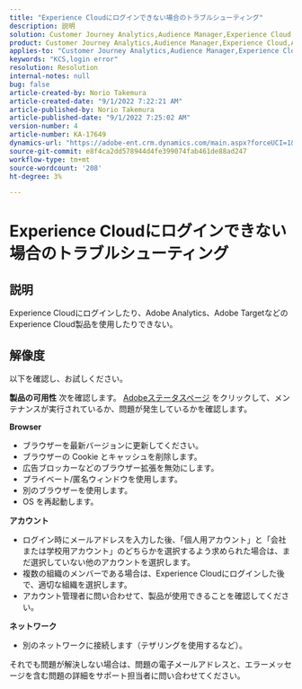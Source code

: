 ```yaml
---
title: "Experience Cloudにログインできない場合のトラブルシューティング"
description: 説明
solution: Customer Journey Analytics,Audience Manager,Experience Cloud,Analytics,Target
product: Customer Journey Analytics,Audience Manager,Experience Cloud,Analytics,Target
applies-to: "Customer Journey Analytics,Audience Manager,Experience Cloud,Analytics,Target"
keywords: "KCS,login error"
resolution: Resolution
internal-notes: null
bug: false
article-created-by: Norio Takemura
article-created-date: "9/1/2022 7:22:21 AM"
article-published-by: Norio Takemura
article-published-date: "9/1/2022 7:25:02 AM"
version-number: 4
article-number: KA-17649
dynamics-url: "https://adobe-ent.crm.dynamics.com/main.aspx?forceUCI=1&pagetype=entityrecord&etn=knowledgearticle&id=7d1491cd-c629-ed11-9db1-002248086d3d"
source-git-commit: e8f4ca2dd578944d4fe399074fab461de88ad247
workflow-type: tm+mt
source-wordcount: '208'
ht-degree: 3%

---
```


# Experience Cloudにログインできない場合のトラブルシューティング

## 説明

Experience Cloudにログインしたり、Adobe Analytics、Adobe TargetなどのExperience Cloud製品を使用したりできない。

## 解像度


以下を確認し、お試しください。

<b>製品の可用性</b>
次を確認します。 [Adobeステータスページ](https://status.adobe.com) をクリックして、メンテナンスが実行されているか、問題が発生しているかを確認します。

<b>Browser</b>

- ブラウザーを最新バージョンに更新してください。
- ブラウザーの Cookie とキャッシュを削除します。
- 広告ブロッカーなどのブラウザー拡張を無効にします。
- プライベート/匿名ウィンドウを使用します。
- 別のブラウザーを使用します。
- OS を再起動します。


<b>アカウント</b>

- ログイン時にメールアドレスを入力した後、「個人用アカウント」と「会社または学校用アカウント」のどちらかを選択するよう求められた場合は、まだ選択していない他のアカウントを選択します。
- 複数の組織のメンバーである場合は、Experience Cloudにログインした後で、適切な組織を選択します。
- アカウント管理者に問い合わせて、製品が使用できることを確認してください。


<b>ネットワーク</b>

- 別のネットワークに接続します（テザリングを使用するなど）。


それでも問題が解決しない場合は、問題の電子メールアドレスと、エラーメッセージを含む問題の詳細をサポート担当者に問い合わせてください。
